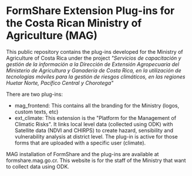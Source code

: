 # FormShare Extension Plug-ins for the Costa Rican Ministry of Agriculture (MAG)

This public repository contains the plug-ins developed for the Ministry of Agriculture of Costa Rica under the project *"Servicios de capacitación y gestión de la información a la Dirección de Extensión Agropecuaria del Ministerio de Agricultura y Ganadería de Costa Rica, en la utilización de tecnologías móviles para la gestión de riesgos climáticos, en las regiones Huetar Norte, Pacífico Central y Chorotega"*

There are two plug-ins:

- mag_frontend: This contains all the branding for the Ministry (logos, custom texts, etc)
- ext_climate: This extension is the "Platform for the Management of Climatic Risks". It links local level data (collected using ODK) with Satellite data (NDVI and CHIRPS) to create hazard, sensibility and vulnerability analysis at district level. The plug-in is active for those forms that are uploaded with a specific user (climate).

MAG installation of FormShare and the plug-ins are available at formshare.mag.go.cr. This website is for the staff of the Ministry that want to collect data using ODK.

